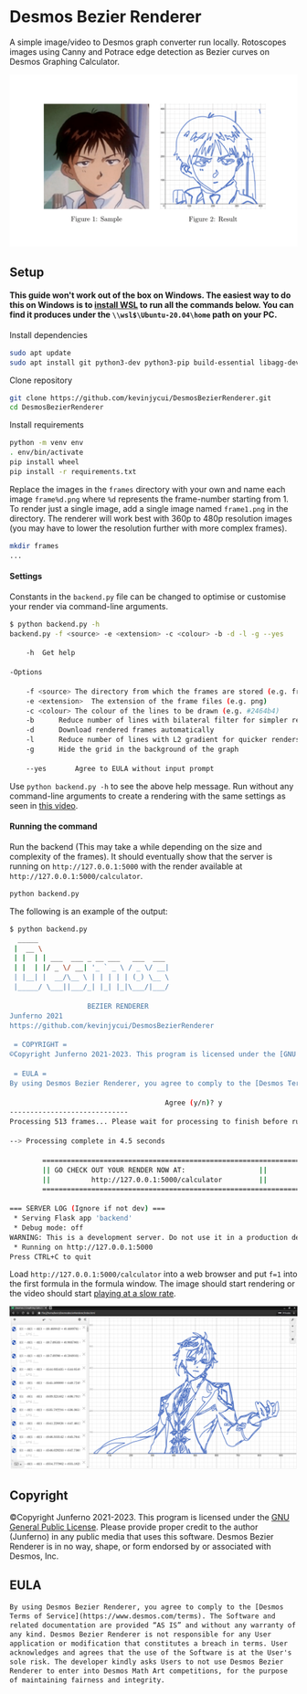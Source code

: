 # Desmos Bezier Renderer

A simple image/video to Desmos graph converter run locally. Rotoscopes images using Canny and Potrace edge detection as Bezier curves on Desmos Graphing Calculator.

![](github/figures.png)

## Setup
#### This guide won't work out of the box on Windows. The easiest way to do this on Windows is to [install WSL](https://learn.microsoft.com/en-us/windows/wsl/install) to run all the commands below. You can find it produces under the `\\wsl$\Ubuntu-20.04\home` path on your PC.
Install dependencies
```sh
sudo apt update
sudo apt install git python3-dev python3-pip build-essential libagg-dev libpotrace-dev pkg-config
```

Clone repository
```sh
git clone https://github.com/kevinjycui/DesmosBezierRenderer.git
cd DesmosBezierRenderer
```

Install requirements
```sh
python -m venv env
. env/bin/activate
pip install wheel
pip install -r requirements.txt
```
Replace the images in the `frames` directory with your own and name each image `frame%d.png` where `%d` represents the frame-number starting from 1. To render just a single image, add a single image named `frame1.png` in the directory. The renderer will work best with 360p to 480p resolution images (you may have to lower the resolution further with more complex frames).
```sh
mkdir frames
...
```
#### Settings
Constants in the `backend.py` file can be changed to optimise or customise your render via command-line arguments.

```sh
$ python backend.py -h
backend.py -f <source> -e <extension> -c <colour> -b -d -l -g --yes

	-h	Get help

-Options

	-f <source>	The directory from which the frames are stored (e.g. frames)
	-e <extension>	The extension of the frame files (e.g. png)
	-c <colour>	The colour of the lines to be drawn (e.g. #2464b4)
	-b		Reduce number of lines with bilateral filter for simpler renders
	-d		Download rendered frames automatically
	-l		Reduce number of lines with L2 gradient for quicker renders
	-g		Hide the grid in the background of the graph
	
	--yes		Agree to EULA without input prompt
```

Use `python backend.py -h` to see the above help message. Run without any command-line arguments to create a rendering with the same settings as seen in [this video](https://www.youtube.com/watch?v=BQvBq3K50u8). 

#### Running the command

Run the backend (This may take a while depending on the size and complexity of the frames). It should eventually show that the server is running on `http://127.0.0.1:5000` with the render available at `http://127.0.0.1:5000/calculator`.
```sh
python backend.py
```

The following is an example of the output:
```sh
$ python backend.py 
  _____                                
 |  __ \                               
 | |  | | ___  ___ _ __ ___   ___  ___ 
 | |  | |/ _ \/ __| '_ ` _ \ / _ \/ __|
 | |__| |  __/\__ \ | | | | | (_) \__ \
 |_____/ \___||___/_| |_| |_|\___/|___/

                   BEZIER RENDERER
Junferno 2021
https://github.com/kevinjycui/DesmosBezierRenderer

 = COPYRIGHT =
©Copyright Junferno 2021-2023. This program is licensed under the [GNU General Public License](https://github.com/kevinjycui/DesmosBezierRenderer/blob/master/LICENSE). Please provide proper credit to the author (Junferno) in any public media that uses this software. Desmos Bezier Renderer is in no way, shape, or form endorsed by or associated with Desmos, Inc.

 = EULA =
By using Desmos Bezier Renderer, you agree to comply to the [Desmos Terms of Service](https://www.desmos.com/terms). The Software and related documentation are provided “AS IS” and without any warranty of any kind. Desmos Bezier Renderer is not responsible for any User application or modification that constitutes a breach in terms. User acknowledges and agrees that the use of the Software is at the User's sole risk. The developer kindly asks Users to not use Desmos Bezier Renderer to enter into Desmos Math Art competitions, for the purpose of maintaining fairness and integrity.

                                      Agree (y/n)? y
-----------------------------
Processing 513 frames... Please wait for processing to finish before running on frontend

--> Processing complete in 4.5 seconds

		===========================================================================
		|| GO CHECK OUT YOUR RENDER NOW AT:					 ||
		||			http://127.0.0.1:5000/calculator		 ||
		===========================================================================

=== SERVER LOG (Ignore if not dev) ===
 * Serving Flask app 'backend'
 * Debug mode: off
WARNING: This is a development server. Do not use it in a production deployment. Use a production WSGI server instead.
 * Running on http://127.0.0.1:5000
Press CTRL+C to quit

```

Load `http://127.0.0.1:5000/calculator` into a web browser and put `f=1` into the first formula in the formula window. The image should start rendering or the video should start [playing at a slow rate](https://www.youtube.com/watch?v=BQvBq3K50u8).

![](github/final.png)

## Copyright

©Copyright Junferno 2021-2023. This program is licensed under the [GNU General Public License](https://github.com/kevinjycui/DesmosBezierRenderer/blob/master/LICENSE). Please provide proper credit to the author (Junferno) in any public media that uses this software. Desmos Bezier Renderer is in no way, shape, or form endorsed by or associated with Desmos, Inc.

## EULA
```
By using Desmos Bezier Renderer, you agree to comply to the [Desmos Terms of Service](https://www.desmos.com/terms). The Software and related documentation are provided “AS IS” and without any warranty of any kind. Desmos Bezier Renderer is not responsible for any User application or modification that constitutes a breach in terms. User acknowledges and agrees that the use of the Software is at the User's sole risk. The developer kindly asks Users to not use Desmos Bezier Renderer to enter into Desmos Math Art competitions, for the purpose of maintaining fairness and integrity.
```
